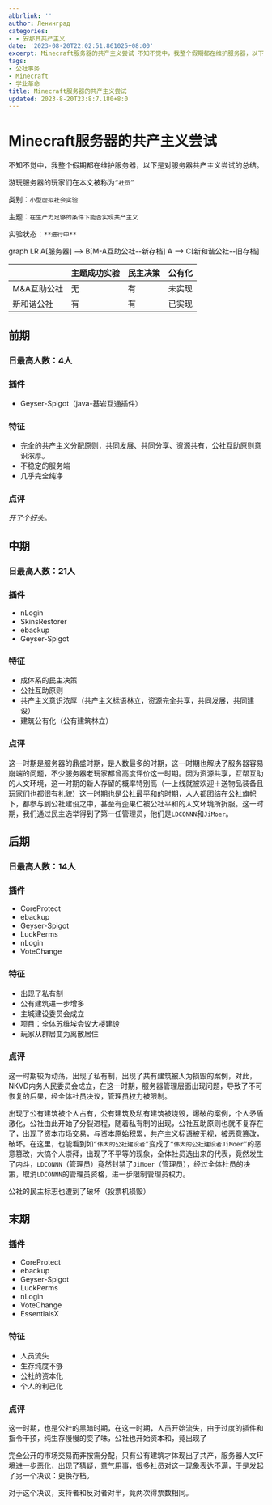 ```yaml
---
abbrlink: ''
author: Ленинград
categories:
- - 安那其共产主义
date: '2023-08-20T22:02:51.861025+08:00'
excerpt: Minecraft服务器的共产主义尝试 不知不觉中，我整个假期都在维护服务器，以下是对服务器共产主义尝试的总结。 游玩服务器的玩家们在本文被称为“社员” 类别：小型虚拟社会实验 主题：在生产力足够的条件下能否实现共产主义 实验状态：**进行中** graph LR A[服务器] --&gt; B[M-A互助公社--新存档] A --&gt; C[新和谐公社--旧存档]     主题成功实验 民主决...
tags:
- 公社事务
- Minecraft
- 学业革命
title: Minecraft服务器的共产主义尝试
updated: 2023-8-20T23:8:7.180+8:0
---
```

# Minecraft服务器的共产主义尝试

不知不觉中，我整个假期都在维护服务器，以下是对服务器共产主义尝试的总结。

游玩服务器的玩家们在本文被称为`“社员”`

类别：`小型虚拟社会实验`

主题：`在生产力足够的条件下能否实现共产主义`

实验状态：`**进行中**`

graph LR
A[服务器] --> B[M-A互助公社--新存档]
A --> C[新和谐公社--旧存档]

|             | 主题成功实验 | 民主决策 | 公有化 |
| ----------- | ------------ | -------- | ------ |
| M&A互助公社 | 无           | 有       | 未实现 |
| 新和谐公社  | 有           | 有       | 已实现 |

## 前期

### 日最高人数：4人

### 插件

* Geyser-Spigot（java-基岩互通插件）

### 特征

* 完全的共产主义分配原则，共同发展、共同分享、资源共有，公社互助原则意识浓厚。
* 不稳定的服务端
* 几乎完全纯净

### 点评

*开了个好头。*

## 中期

### 日最高人数：21人

### 插件

* nLogin
* SkinsRestorer
* ebackup
* Geyser-Spigot

### 特征

* 成体系的民主决策
* 公社互助原则
* 共产主义意识浓厚（共产主义标语林立，资源完全共享，共同发展，共同建设）
* 建筑公有化（公有建筑林立）

### 点评

这一时期是服务器的鼎盛时期，是人数最多的时期，这一时期也解决了服务器容易崩端的问题，不少服务器老玩家都曾高度评价这一时期。因为资源共享，互帮互助的人文环境，这一时期的新人存留的概率特别高（一上线就被欢迎＋送物品装备且玩家们也都很有礼貌）这一时期也是公社最平和的时期，人人都团结在公社旗帜下，都参与到公社建设之中，甚至有歪果仁被公社平和的人文环境所折服。这一时期，我们通过民主选举得到了第一任管理员，他们是`LDCONNN`和`JiMoer`。

## 后期

### 日最高人数：14人

### 插件

* CoreProtect
* ebackup
* Geyser-Spigot
* LuckPerms
* nLogin
* VoteChange

### 特征

* 出现了私有制
* 公有建筑进一步增多
* 主城建设委员会成立
* 项目：全体苏维埃会议大楼建设
* 玩家从群居变为离散居住

### 点评

这一时期较为动荡，出现了私有制，出现了共有建筑被人为损毁的案例，对此，NKVD内务人民委员会成立，在这一时期，服务器管理层面出现问题，导致了不可恢复的后果，经全体社员决议，管理员权力被限制。

出现了公有建筑被个人占有，公有建筑及私有建筑被烧毁，爆破的案例，个人矛盾激化，公社由此开始了分裂进程，随着私有制的出现，公社互助原则也就不复存在了，出现了资本市场交易，与资本原始积累，共产主义标语被无视，被恶意篡改，破坏。在这里，也能看到如`“伟大的公社建设者”`变成了`“伟大的公社建设者JiMoer”`的恶意篡改，大搞个人崇拜，出现了不平等的现象，全体社员选出来的代表，竟然发生了内斗，`LDCONNN`（管理员）竟然封禁了`JiMoer`（管理员），经过全体社员的决策，取消`LDCONNN`的管理员资格，进一步限制管理员权力。

公社的民主标志也遭到了破坏（投票机损毁）

## 末期

### 插件

* CoreProtect
* ebackup
* Geyser-Spigot
* LuckPerms
* nLogin
* VoteChange
* EssentialsX

### 特征

* 人员流失
* 生存纯度不够
* 公社的资本化
* 个人的利己化

### 点评

这一时期，也是公社的黑暗时期，在这一时期，人员开始流失，由于过度的插件和指令干预，纯生存慢慢的变了味，公社也开始资本和，竟出现了

完全公开的市场交易而非按需分配，只有公有建筑才体现出了共产，服务器人文环境进一步恶化，出现了猜疑，意气用事，很多社员对这一现象表达不满，于是发起了另一个决议：更换存档。

对于这个决议，支持者和反对者对半，竟两次得票数相同。
